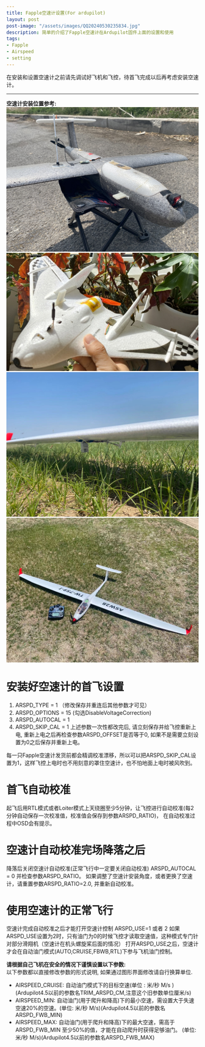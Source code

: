 ```yaml
---
title: Fapple空速计设置(For ardupilot)
layout: post
post-image: "/assets/images/QQ20240530235834.jpg"
description: 简单的介绍了Fapple空速计在Ardupilot固件上面的设置和使用
tags:
- Fapple
- Airspeed
- setting
---
```


在安装和设置空速计之前请先调试好飞机和飞控，待首飞完成以后再考虑安装空速计。

---

**空速计安装位置参考:**<br>
![Image1](/assets/images/c50017dd9e21457ddeb9f5648ff9eeaf.jpg)
![Image2](/assets/images/5fb531f0ef091a104c0427119ea1ad7f.jpg)
![Image3](/assets/images/Image_20240531001308.jpg)
![Image4](/assets/images/Image_20240531001255.jpg)

# 安装好空速计的首飞设置
1. ARSPD_TYPE = 1
 （修改保存并重连后其他参数才可见）
2. ARSPD_OPTIONS = 15
   (勾选DisableVoltageCorrection)
3. ARSPD_AUTOCAL = 1
4. ARSPD_SKIP_CAL = 1
上述参数一次性都改完后, 请立刻保存并给飞控重新上电, 重新上电之后再检查参数ARSPD_OFFSET是否等于0, 如果不是需要立刻设置为0之后保存并重新上电。

每一只Fapple空速计发货前都会精调校准漂移，所以可以把ARSPD_SKIP_CAL设置为1，这样飞控上电时也不用刻意的罩住空速计，也不怕地面上电时被风吹到。

# 首飞自动校准
起飞后用RTL模式或者Loiter模式上天绕圈至少5分钟，让飞控进行自动校准(每2分钟自动保存一次校准值，校准值会保存到参数ARSPD_RATIO)， 在自动校准过程中OSD会有提示。

# 空速计自动校准完场降落之后
降落后关闭空速计自动校准(正常飞行中一定要关闭自动校准)
ARSPD_AUTOCAL = 0
并检查参数ARSPD_RATIO。
如果调整了空速计安装角度，或者更换了空速计，请重置参数ARSPD_RATIO=2.0, 并重新自动校准。

# 使用空速计的正常飞行
空速计完成自动校准之后才能打开空速计控制
ARSPD_USE=1 或者 2
如果ARSPD_USE设置为2时，只有油门为0的时候飞控才读取空速值，这种模式专门针对部分滑翔机（空速计在机头螺旋桨后面的情况）
打开ARSPD_USE之后，空速计才会在自动油门模式(AUTO,CRUISE,FBWB,RTL)下参与飞机油门控制。

**请根据自己飞机在安全的情况下谨慎设置以下参数:**<br>
以下参数都以直接修改参数的形式说明, 如果通过图形界面修改请自行换算单位.

+ AIRSPEED_CRUISE: 自动油门模式下的目标空速(单位 : 米/秒 M/s ) (Ardupilot4.5以前的参数名TRIM_ARSPD_CM,注意这个旧参数单位厘米/s)
+ AIRSPEED_MIN: 自动油门(用于爬升和降高)下的最小空速，需设置大于失速空速20%的空速。(单位: 米/秒 M/s)(Ardupilot4.5以前的参数名ARSPD_FWB_MIN)
+ AIRSPEED_MAX: 自动油门(用于爬升和降高)下的最大空速，需高于ARSPD_FWB_MIN 至少50%的值，才能在自动爬升时获得足够油门。 (单位: 米/秒 M/s)(Ardupilot4.5以前的参数名ARSPD_FWB_MAX)

